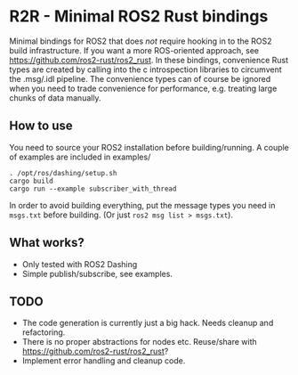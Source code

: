 R2R - Minimal ROS2 Rust bindings
=============

Minimal bindings for ROS2 that does *not* require hooking in to the ROS2 build infrastructure. If you want a more ROS-oriented approach, see <https://github.com/ros2-rust/ros2_rust>. In these bindings, convenience Rust types are created by calling into the c introspection libraries to circumvent the .msg/.idl pipeline. The convenience types can of course be ignored when you need to trade convenience for performance, e.g. treating large chunks of data manually.

How to use
------------
You need to source your ROS2 installation before building/running. A couple of examples are included in examples/
```
. /opt/ros/dashing/setup.sh
cargo build
cargo run --example subscriber_with_thread
```
In order to avoid building everything, put the message types you need in `msgs.txt` before building. (Or just `ros2 msg list > msgs.txt`).

What works?
--------
- Only tested with ROS2 Dashing
- Simple publish/subscribe, see examples.

TODO
------------
- The code generation is currently just a big hack. Needs cleanup and refactoring.
- There is no proper abstractions for nodes etc. Reuse/share with <https://github.com/ros2-rust/ros2_rust>?
- Implement error handling and cleanup code.


